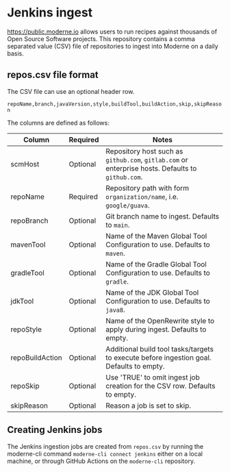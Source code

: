 # Jenkins ingest

https://public.moderne.io allows users to run recipes against thousands of Open Source Software projects.
This repository contains a comma separated value (CSV) file of repositories to ingest into Moderne on a daily basis.

## repos.csv file format

The CSV file can use an optional header row.

`repoName,branch,javaVersion,style,buildTool,buildAction,skip,skipReason`

The columns are defined as follows:

| Column          | Required | Notes                                                                                             |
|-----------------|----------|---------------------------------------------------------------------------------------------------|
| scmHost         | Optional | Repository host such as `github.com`, `gitlab.com` or enterprise hosts. Defaults to `github.com`. |
| repoName        | Required | Repository path with form `organization/name`, i.e. `google/guava`.                               |
| repoBranch      | Optional | Git branch name to ingest. Defaults to `main`.                                                    |
| mavenTool       | Optional | Name of the Maven Global Tool Configuration to use. Defaults to `maven`.                          |
| gradleTool      | Optional | Name of the Gradle Global Tool Configuration to use. Defaults to `gradle`.                        |
| jdkTool         | Optional | Name of the JDK Global Tool Configuration to use. Defaults to `java8`.                            |
| repoStyle       | Optional | Name of the OpenRewrite style to apply during ingest. Defaults to empty.                          |
| repoBuildAction | Optional | Additional build tool tasks/targets to execute before ingestion goal. Defaults to empty.          |
| repoSkip        | Optional | Use 'TRUE' to omit ingest job creation for the CSV row. Defaults to empty.                        |
| skipReason      | Optional | Reason a job is set to skip.                                                                      |

## Creating Jenkins jobs

The Jenkins ingestion jobs are created from `repos.csv` by running the moderne-cli command `moderne-cli connect jenkins`
either on a local machine, or through GitHub Actions on the `moderne-cli` repository.
